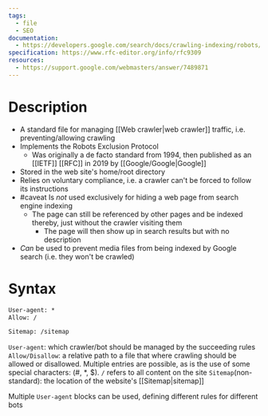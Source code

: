 ```yaml
---
tags:
  - file
  - SEO
documentation:
  - https://developers.google.com/search/docs/crawling-indexing/robots/intro
specification: https://www.rfc-editor.org/info/rfc9309
resources:
  - https://support.google.com/webmasters/answer/7489871
---
```

# Description
- A standard file for managing [[Web crawler|web crawler]] traffic, i.e. preventing/allowing crawling
- Implements the Robots Exclusion Protocol
	- Was originally a de facto standard from 1994, then published as an [[IETF]] [[RFC]] in 2019 by [[Google/Google|Google]]
- Stored in the web site's home/root directory
- Relies on voluntary compliance, i.e. a crawler can't be forced to follow its instructions
- #caveat Is *not* used exclusively for hiding a web page from search engine indexing
	- The page can still be referenced by other pages and be indexed thereby, just without the crawler visiting them
		- The page will then show up in search results but with no description
- *Can* be used to prevent media files from being indexed by Google search (i.e. they won't be crawled)
# Syntax
```robots.txt
User-agent: *
Allow: /

Sitemap: /sitemap
```
`User-agent`: which crawler/bot should be managed by the succeeding rules
`Allow/Disallow`: a relative path to a file that where crawling should be allowed or disallowed. Multiple entries are possible, as is the use of some special characters: (#, *, $).  `/` refers to all content on the site
`Sitemap`(non-standard): the location of the website's [[Sitemap|sitemap]]

Multiple `User-agent` blocks can be used, defining different rules for different bots